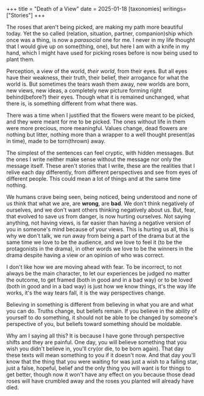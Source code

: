 +++
title = "Death of a View"
date = 2025-01-18
[taxonomies]
writings=["Stories"]
+++

The roses that aren't being picked, are making my path more beautiful today. Yet the so called (relation, situation, partner, companion)ship which once was a thing, is now a _parasocial_ one for me. I never in my life thought that I would give up on some(thing, one), but here I am with a knife in my hand, which I might have used for picking roses before is now being used to plant them.

Perception, a view of the world, _their world_, from their eyes. But all eyes have their weakness, their truth, their belief, their arrogance for what the world is. But sometimes the tears wash them away, new worlds are born, new views, new ideas, a completely new picture forming right behind(before?) their eyes. Though what it is remained unchanged, what there is, is something different from what there was.

There was a time when I justified that the flowers were meant to be picked, and they were meant for me to be picked. The ones without life in them were more precious, more meaningful. Values change, dead flowers are nothing but litter, nothing more than a wrapper to a well thought present(as in time), made to be torn(thrown) away.

The simplest of the sentences can feel cryptic, with hidden messages. But the ones I write neither make sense without the message nor only the message itself. These aren't stories that I write, these are the realities that I relive each day differently, from different perspectives and see from eyes of different people. This could mean a lot of things and at the same time nothing.

We humans crave being seen, being noticed, being understood and none of us think that what we are, are **wrong**, are **bad**. We don't think negatively of ourselves, and we don't want others thinking negatively about us. But, fear, that evolved to save us from danger, is now hurting ourselves. Not saying anything, not having views, is far easier than having a negative version of you in someone's mind because of your views. This is hurting us all, this is why we don't talk, we run away from being a part of the drama but at the same time we love to be the audience, and we love to feel it (to be the protagonists in the drama), in other words we love to be the winners in the drama despite having a view or an opinion of who was correct.

I don't like how we are moving ahead with fear. To be incorrect, to not always be the main character, to let our experiences be judged no matter the outcome, to get framed (both in good and in a bad way) or to be loved (both in good and in a bad way) is just how we know things, it's the way life works, it's the way tears fall, it is the way perspectives change.

Believing in something is different from believing in what you are and what you can do. Truths change, but beliefs remain. If you believe in the ability of yourself to do something, it should not be able to be changed by someone's perspective of you, but beliefs toward something should be moldable.

Why am I saying all this? It is because I have gone through perspective shifts and they are painful. One day, you will believe something that you wish you didn't believe in, you'll cry(or die, to be born again). That day these texts will mean something to you if it doesn't now. And that day you'll know that the thing that you were waiting for was just a wish to a falling star, just a false, hopeful, belief and the only thing you will want is for things to get better, though now it won't have any effect on you because those dead roses will have crumbled away and the roses you planted will already have died.
